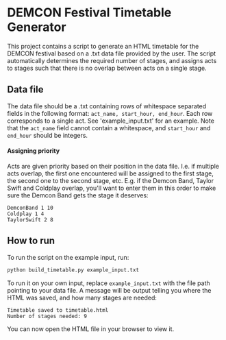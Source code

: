 # DEMCON Festival Timetable Generator

This project contains a script to generate an HTML timetable for the DEMCON festival based on a .txt data file provided by the user. The script automatically determines the required number of stages, and assigns acts to stages such that there is no overlap between acts on a single stage.

## Data file
The data file should be a .txt containing rows of whitespace separated fields in the following format: `act_name, start_hour, end_hour`. Each row corresponds to a single act. See 'example_input.txt' for an example. Note that the `act_name` field cannot contain a whitespace, and `start_hour` and `end_hour` should be integers.

#### Assigning priority
Acts are given priority based on their position in the data file. I.e. if multiple acts overlap, the first one encountered will be assigned to the first stage, the second one to the second stage, etc. E.g. if the Demcon Band, Taylor Swift and Coldplay overlap, you'll want to enter them in this order to make sure the Demcon Band gets the stage it deserves:
```
DemconBand 1 10
Coldplay 1 4
TaylorSwift 2 8
```

## How to run
To run the script on the example input, run:
```bash
python build_timetable.py example_input.txt
```

To run it on your own input, replace `example_input.txt` with the file path pointing to your data file. A message will be output telling you where the HTML was saved, and how many stages are needed:

```
Timetable saved to timetable.html
Number of stages needed: 9
```

You can now open the HTML file in your browser to view it.


